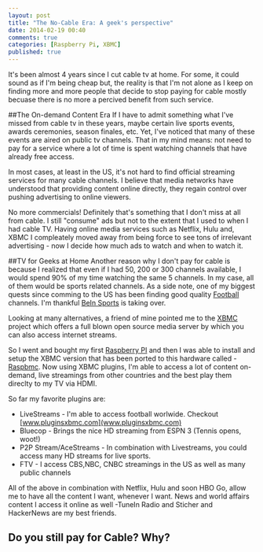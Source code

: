 ```yaml
---
layout: post
title: "The No-Cable Era: A geek's perspective"
date: 2014-02-19 00:40
comments: true
categories: [Raspberry Pi, XBMC]
published: true
---
```


It's been almost 4 years since I cut cable tv at home. For some, it could sound as if I'm being cheap but, the reality is that I'm not alone as I keep on finding more and more people that decide to stop paying for cable mostly becuase there is no more a percived benefit from such service.

##The On-demand Content Era
If I have to admit something what I've missed from cable tv in these years, maybe certain live sports events, awards ceremonies, season finales, etc. Yet, I've noticed that many of these events are aired on public tv channels. That in my mind means: not need to pay for a service where a lot of time is spent watching channels that have already free access.
<!--more-->
In most cases, at least in the US, it's not hard to find official streaming services for many cable channels. I believe that media networks have understood that providing content online directly, they regain control over pushing advertising to online viewers.

No more commercials! Definitely that's something that I don't miss at all from cable. I still "consume" ads but not to the extent that I used to when I had cable TV. Having online media services such as Netflix, Hulu and, XBMC I compleately moved away from being force to see tons of irrelevant advertising - now I decide how much ads to watch and when to watch it.

##TV for Geeks at Home
Another reason why I don't pay for cable is because I realized that even if I had 50, 200 or 300 channels available, I would spend 90% of my time watching the same 5 channels. In my case, all of them would be sports related channels. As a side note, one of my biggest quests since comming to the US has been finding good quality [Football](http://en.wikipedia.org/wiki/Football) channels. I'm thankful [BeIn Sports](http://www.beinsports.tv/) is taking over.

Looking at many alternatives, a friend of mine pointed me to the [XBMC](http://xbmc.org) project which offers a full blown open source media server by which you can also access internet streams.

So I went and bought my first [Raspberry PI](http://raspberrypi.org) and then I was able to install and setup the XBMC version that has been ported to this hardware called - [Raspbmc](http://www.raspbmc.com). Now using XBMC plugins, I'm able to access a lot of content on-demand, live streamings from other countries and the best play them direclty to my TV via HDMI.

So far my favorite plugins are:

+   LiveStreams - I'm able to access football worlwide. Checkout [www.pluginsxbmc.com](www.pluginsxbmc.com)
+   Bluecop - Brings the nice HD streaming from ESPN 3 (Tennis opens, woot!)
+   P2P Stream/AceStreams - In combination with Livestreams, you could access many HD streams for live sports.
+   FTV - I access CBS,NBC, CNBC streamings in the US as well as many public channels

All of the above in combination with Netflix, Hulu and soon HBO Go, allow me to have all the content I want, whenever I want. News and world affairs content I access it online as well -TuneIn Radio and Sticher and HackerNews are my best friends.

Do you still pay for Cable? Why?
---
